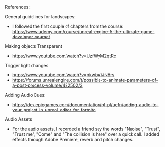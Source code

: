 References:

General guidelines for landscapes:
- I followed the first couple of chapters from the course: https://www.udemy.com/course/unreal-engine-5-the-ultimate-game-developer-course/

Making objects Transparent
- https://www.youtube.com/watch?v=UzfWyM2qtRc

Trigger light changes
- https://www.youtube.com/watch?v=pkwbA1JN8rs
- https://forums.unrealengine.com/t/possible-to-animate-parameters-of-a-post-process-volume/482502/3

Adding Audio Cues:
- https://dev.epicgames.com/documentation/pl-pl/uefn/adding-audio-to-your-project-in-unreal-editor-for-fortnite

Audio Assets
- For the audio assets, I recorded a friend say the words "Naoise", "Trust", "Trust me", "Come" and "The collision is here" over a quick call. I added effects through Adobe Premiere, reverb and pitch changes. 

